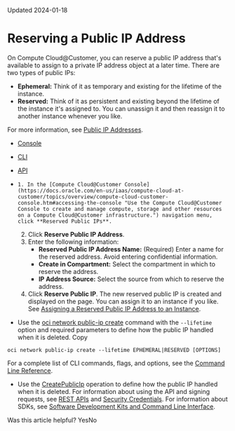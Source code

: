 Updated 2024-01-18
# Reserving a Public IP Address
On Compute Cloud@Customer, you can reserve a public IP address that's available to assign to a private IP address object at a later time.
There are two types of public IPs:
  * **Ephemeral:** Think of it as temporary and existing for the lifetime of the instance.
  * **Reserved:** Think of it as persistent and existing beyond the lifetime of the instance it's assigned to. You can unassign it and then reassign it to another instance whenever you like.


For more information, see [Public IP Addresses](https://docs.oracle.com/iaas/Content/Network/Tasks/managingpublicIPs.htm#Public_IP_Addresses).
  * [Console](https://docs.oracle.com/en-us/iaas/compute-cloud-at-customer/topics/network/reserving-a-public-ip-address.htm)
  * [CLI](https://docs.oracle.com/en-us/iaas/compute-cloud-at-customer/topics/network/reserving-a-public-ip-address.htm)
  * [API](https://docs.oracle.com/en-us/iaas/compute-cloud-at-customer/topics/network/reserving-a-public-ip-address.htm)


  *     1. In the [Compute Cloud@Customer Console](https://docs.oracle.com/en-us/iaas/compute-cloud-at-customer/topics/overview/compute-cloud-customer-console.htm#accessing-the-console "Use the Compute Cloud@Customer Console to create and manage compute, storage and other resources on a Compute Cloud@Customer infrastructure.") navigation menu, click **Reserved Public IPs**.
    2. Click **Reserve Public IP Address**.
    3. Enter the following information:
       * **Reserved Public IP Address Name:** (Required) Enter a name for the reserved address. Avoid entering confidential information.
       * **Create in Compartment:** Select the compartment in which to reserve the address.
       * **IP Address Source:** Select the source from which to reserve the address.
    4. Click **Reserve Public IP**.
The new reserved public IP is created and displayed on the page. You can assign it to an instance if you like. See [Assigning a Reserved Public IP Address to an Instance](https://docs.oracle.com/en-us/iaas/compute-cloud-at-customer/topics/network/assingning-a-reserved-public-ip-address-to-an-instance.htm#assingning-a-reserved-public-ip-address-to-an-instance "On Compute Cloud@Customer, you can assign a public IP address to an instance, you assign the public IP address object to a private IP address object.").
  * Use the [oci network public-ip create](https://docs.oracle.com/iaas/tools/oci-cli/latest/oci_cli_docs/cmdref/network/public-ip/create.html) command with the `--lifetime` option and required parameters to define how the public IP handled when it is deleted.
Copy
```
oci network public-ip create --lifetime EPHEMERAL|RESERVED [OPTIONS]
```

For a complete list of CLI commands, flags, and options, see the [Command Line Reference](https://docs.oracle.com/iaas/tools/oci-cli/latest/oci_cli_docs/index.html).
  * Use the [CreatePublicIp](https://docs.oracle.com/iaas/api/#/en/iaas/latest/PublicIp/CreatePublicIp) operation to define how the public IP handled when it is deleted.
For information about using the API and signing requests, see [REST APIs](https://docs.oracle.com/iaas/Content/API/Concepts/usingapi.htm#REST_APIs) and [Security Credentials](https://docs.oracle.com/iaas/Content/General/Concepts/credentials.htm). For information about SDKs, see [Software Development Kits and Command Line Interface](https://docs.oracle.com/iaas/Content/API/Concepts/sdks.htm#Software_Development_Kits_and_Command_Line_Interface).


Was this article helpful?
YesNo

